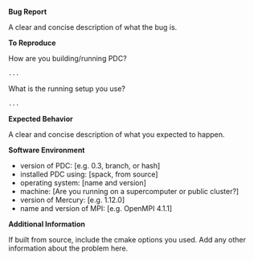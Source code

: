 **Bug Report**

A clear and concise description of what the bug is.

**To Reproduce**

How are you building/running PDC?

```bash
...
```

What is the running setup you use?

```bash
...
```

**Expected Behavior**

A clear and concise description of what you expected to happen.

**Software Environment**

- version of PDC: [e.g. 0.3, branch, or hash]
- installed PDC using: [spack, from source]
- operating system: [name and version]
- machine: [Are you running on a supercomputer or public cluster?]
- version of Mercury: [e.g. 1.12.0]
- name and version of MPI: [e.g. OpenMPI 4.1.1]

**Additional Information**

If built from source, include the cmake options you used.
Add any other information about the problem here.
